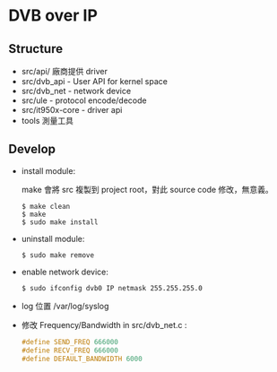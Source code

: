 # DVB over IP

## Structure

* src/api/ 廠商提供 driver
* src/dvb_api - User API for kernel space
* src/dvb_net - network device 
* src/ule - protocol encode/decode
* src/it950x-core - driver api
* tools 測量工具

## Develop

* install module:

    make 會將 src 複製到 project root，對此 source code 修改，無意義。

    ```
    $ make clean
    $ make
    $ sudo make install
    ```

* uninstall module:

    ```
    $ sudo make remove
    ```

* enable network device:

    ```
    $ sudo ifconfig dvb0 IP netmask 255.255.255.0
    ```

* log 位置 /var/log/syslog 

* 修改 Frequency/Bandwidth in src/dvb_net.c :

    ```c
    #define SEND_FREQ 666000
    #define RECV_FREQ 666000
    #define DEFAULT_BANDWIDTH 6000
    ```
